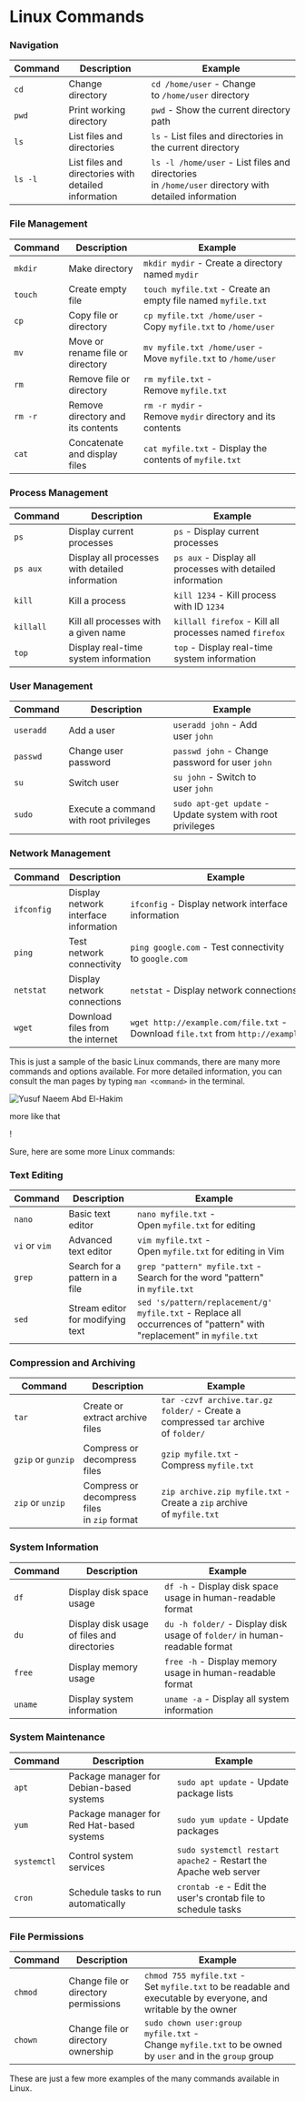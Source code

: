 # Linux Commands

### Navigation

| Command | Description | Example |
| --- | --- | --- |
| `cd` | Change directory | `cd /home/user` \- Change to `/home/user` directory |
| `pwd` | Print working directory | `pwd` \- Show the current directory path |
| `ls` | List files and directories | `ls` \- List files and directories in the current directory |
| `ls -l` | List files and directories with detailed information | `ls -l /home/user` \- List files and directories in `/home/user` directory with detailed information |

### File Management

| Command | Description | Example |
| --- | --- | --- |
| `mkdir` | Make directory | `mkdir mydir` \- Create a directory named `mydir` |
| `touch` | Create empty file | `touch myfile.txt` \- Create an empty file named `myfile.txt` |
| `cp` | Copy file or directory | `cp myfile.txt /home/user` \- Copy `myfile.txt` to `/home/user` |
| `mv` | Move or rename file or directory | `mv myfile.txt /home/user` \- Move `myfile.txt` to `/home/user` |
| `rm` | Remove file or directory | `rm myfile.txt` \- Remove `myfile.txt` |
| `rm -r` | Remove directory and its contents | `rm -r mydir` \- Remove `mydir` directory and its contents |
| `cat` | Concatenate and display files | `cat myfile.txt` \- Display the contents of `myfile.txt` |

### Process Management

| Command | Description | Example |
| --- | --- | --- |
| `ps` | Display current processes | `ps` \- Display current processes |
| `ps aux` | Display all processes with detailed information | `ps aux` \- Display all processes with detailed information |
| `kill` | Kill a process | `kill 1234` \- Kill process with ID `1234` |
| `killall` | Kill all processes with a given name | `killall firefox` \- Kill all processes named `firefox` |
| `top` | Display real-time system information | `top` \- Display real-time system information |

### User Management

| Command | Description | Example |
| --- | --- | --- |
| `useradd` | Add a user | `useradd john` \- Add user `john` |
| `passwd` | Change user password | `passwd john` \- Change password for user `john` |
| `su` | Switch user | `su john` \- Switch to user `john` |
| `sudo` | Execute a command with root privileges | `sudo apt-get update` \- Update system with root privileges |

### Network Management

| Command | Description | Example |
| --- | --- | --- |
| `ifconfig` | Display network interface information | `ifconfig` \- Display network interface information |
| `ping` | Test network connectivity | `ping google.com` \- Test connectivity to `google.com` |
| `netstat` | Display network connections | `netstat` \- Display network connections |
| `wget` | Download files from the internet | `wget http://example.com/file.txt` \- Download `file.txt` from `http://example.com` |

This is just a sample of the basic Linux commands, there are many more commands and options available. For more detailed information, you can consult the man pages by typing `man <command>` in the terminal.

![Yusuf Naeem Abd El-Hakim](https://chat.openai.com/_next/image?url=https%3A%2F%2Flh3.googleusercontent.com%2Fa%2FAGNmyxaDZcEQQllKWs33pwzDNaL4v9ViWqVGtX9hps208g%3Ds96-c&w=64&q=75)

more like that

!

Sure, here are some more Linux commands:

### Text Editing

| Command | Description | Example |
| --- | --- | --- |
| `nano` | Basic text editor | `nano myfile.txt` \- Open `myfile.txt` for editing |
| `vi` or `vim` | Advanced text editor | `vim myfile.txt` \- Open `myfile.txt` for editing in Vim |
| `grep` | Search for a pattern in a file | `grep "pattern" myfile.txt` \- Search for the word "pattern" in `myfile.txt` |
| `sed` | Stream editor for modifying text | `sed 's/pattern/replacement/g' myfile.txt` \- Replace all occurrences of "pattern" with "replacement" in `myfile.txt` |

### Compression and Archiving

| Command | Description | Example |
| --- | --- | --- |
| `tar` | Create or extract archive files | `tar -czvf archive.tar.gz folder/` \- Create a compressed `tar` archive of `folder/` |
| `gzip` or `gunzip` | Compress or decompress files | `gzip myfile.txt` \- Compress `myfile.txt` |
| `zip` or `unzip` | Compress or decompress files in `zip` format | `zip archive.zip myfile.txt` \- Create a `zip` archive of `myfile.txt` |

### System Information

| Command | Description | Example |
| --- | --- | --- |
| `df` | Display disk space usage | `df -h` \- Display disk space usage in human-readable format |
| `du` | Display disk usage of files and directories | `du -h folder/` \- Display disk usage of `folder/` in human-readable format |
| `free` | Display memory usage | `free -h` \- Display memory usage in human-readable format |
| `uname` | Display system information | `uname -a` \- Display all system information |

### System Maintenance

| Command | Description | Example |
| --- | --- | --- |
| `apt` | Package manager for Debian-based systems | `sudo apt update` \- Update package lists |
| `yum` | Package manager for Red Hat-based systems | `sudo yum update` \- Update packages |
| `systemctl` | Control system services | `sudo systemctl restart apache2` \- Restart the Apache web server |
| `cron` | Schedule tasks to run automatically | `crontab -e` \- Edit the user's crontab file to schedule tasks |

### File Permissions

| Command | Description | Example |
| --- | --- | --- |
| `chmod` | Change file or directory permissions | `chmod 755 myfile.txt` \- Set `myfile.txt` to be readable and executable by everyone, and writable by the owner |
| `chown` | Change file or directory ownership | `sudo chown user:group myfile.txt` \- Change `myfile.txt` to be owned by `user` and in the `group` group |

These are just a few more examples of the many commands available in Linux.